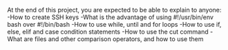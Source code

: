 At the end of this project, you are expected to be able to explain to anyone:
-How to create SSH keys
-What is the advantage of using #!/usr/bin/env bash over #!/bin/bash
-How to use while, until and for loops
-How to use if, else, elif and case condition statements
-How to use the cut command
-What are files and other comparison operators, and how to use them
